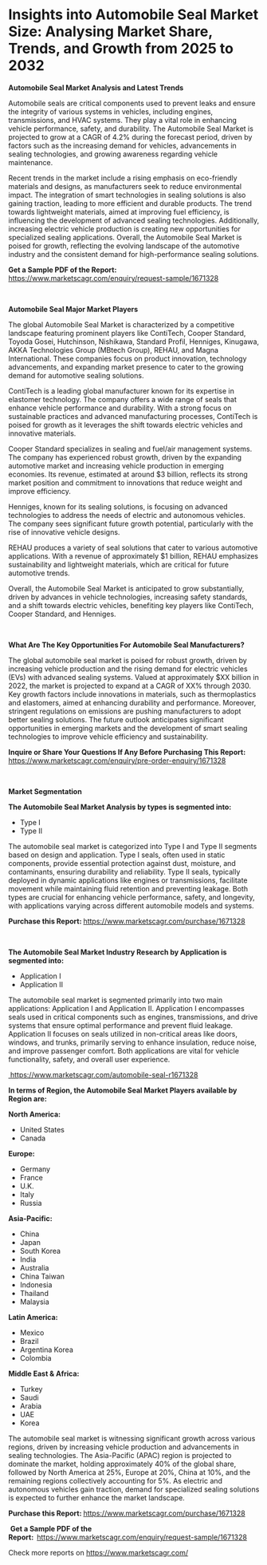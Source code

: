 <p><h1>Insights into Automobile Seal Market Size: Analysing Market Share, Trends, and Growth from 2025 to 2032</h1></p><p><strong>Automobile Seal Market Analysis and Latest Trends</strong></p>
<p><p>Automobile seals are critical components used to prevent leaks and ensure the integrity of various systems in vehicles, including engines, transmissions, and HVAC systems. They play a vital role in enhancing vehicle performance, safety, and durability. The Automobile Seal Market is projected to grow at a CAGR of 4.2% during the forecast period, driven by factors such as the increasing demand for vehicles, advancements in sealing technologies, and growing awareness regarding vehicle maintenance.</p><p>Recent trends in the market include a rising emphasis on eco-friendly materials and designs, as manufacturers seek to reduce environmental impact. The integration of smart technologies in sealing solutions is also gaining traction, leading to more efficient and durable products. The trend towards lightweight materials, aimed at improving fuel efficiency, is influencing the development of advanced sealing technologies. Additionally, increasing electric vehicle production is creating new opportunities for specialized sealing applications. Overall, the Automobile Seal Market is poised for growth, reflecting the evolving landscape of the automotive industry and the consistent demand for high-performance sealing solutions.</p></p>
<p><strong>Get a Sample PDF of the Report:&nbsp;</strong> <a href="https://www.marketscagr.com/enquiry/request-sample/1671328?utm_campaign=2667&utm_medium=2&utm_source=Github&utm_content=ia&utm_term=25032025&utm_id=automobile-seal">https://www.marketscagr.com/enquiry/request-sample/1671328</a></p>
<p>&nbsp;</p>
<p><strong>Automobile Seal Major Market Players</strong></p>
<p><p>The global Automobile Seal Market is characterized by a competitive landscape featuring prominent players like ContiTech, Cooper Standard, Toyoda Gosei, Hutchinson, Nishikawa, Standard Profil, Henniges, Kinugawa, AKKA Technologies Group (MBtech Group), REHAU, and Magna International. These companies focus on product innovation, technology advancements, and expanding market presence to cater to the growing demand for automotive sealing solutions.</p><p>ContiTech is a leading global manufacturer known for its expertise in elastomer technology. The company offers a wide range of seals that enhance vehicle performance and durability. With a strong focus on sustainable practices and advanced manufacturing processes, ContiTech is poised for growth as it leverages the shift towards electric vehicles and innovative materials.</p><p>Cooper Standard specializes in sealing and fuel/air management systems. The company has experienced robust growth, driven by the expanding automotive market and increasing vehicle production in emerging economies. Its revenue, estimated at around $3 billion, reflects its strong market position and commitment to innovations that reduce weight and improve efficiency.</p><p>Henniges, known for its sealing solutions, is focusing on advanced technologies to address the needs of electric and autonomous vehicles. The company sees significant future growth potential, particularly with the rise of innovative vehicle designs.</p><p>REHAU produces a variety of seal solutions that cater to various automotive applications. With a revenue of approximately $1 billion, REHAU emphasizes sustainability and lightweight materials, which are critical for future automotive trends.</p><p>Overall, the Automobile Seal Market is anticipated to grow substantially, driven by advances in vehicle technologies, increasing safety standards, and a shift towards electric vehicles, benefiting key players like ContiTech, Cooper Standard, and Henniges.</p></p>
<p>&nbsp;</p>
<p><strong>What Are The Key Opportunities For Automobile Seal Manufacturers?</strong></p>
<p><p>The global automobile seal market is poised for robust growth, driven by increasing vehicle production and the rising demand for electric vehicles (EVs) with advanced sealing systems. Valued at approximately $XX billion in 2022, the market is projected to expand at a CAGR of XX% through 2030. Key growth factors include innovations in materials, such as thermoplastics and elastomers, aimed at enhancing durability and performance. Moreover, stringent regulations on emissions are pushing manufacturers to adopt better sealing solutions. The future outlook anticipates significant opportunities in emerging markets and the development of smart sealing technologies to improve vehicle efficiency and sustainability.</p></p>
<p><strong>Inquire or Share Your Questions If Any Before Purchasing This Report:</strong> <a href="https://www.marketscagr.com/enquiry/pre-order-enquiry/1671328?utm_campaign=2667&utm_medium=2&utm_source=Github&utm_content=ia&utm_term=25032025&utm_id=automobile-seal">https://www.marketscagr.com/enquiry/pre-order-enquiry/1671328</a></p>
<p>&nbsp;</p>
<p><strong>Market Segmentation</strong></p>
<p><strong>The Automobile Seal Market Analysis by types is segmented into:</strong></p>
<p><ul><li>Type I</li><li>Type II</li></ul></p>
<p><p>The automobile seal market is categorized into Type I and Type II segments based on design and application. Type I seals, often used in static components, provide essential protection against dust, moisture, and contaminants, ensuring durability and reliability. Type II seals, typically deployed in dynamic applications like engines or transmissions, facilitate movement while maintaining fluid retention and preventing leakage. Both types are crucial for enhancing vehicle performance, safety, and longevity, with applications varying across different automobile models and systems.</p></p>
<p><strong>Purchase this Report:&nbsp;</strong><a href="https://www.marketscagr.com/purchase/1671328?utm_campaign=2667&utm_medium=2&utm_source=Github&utm_content=ia&utm_term=25032025&utm_id=automobile-seal">https://www.marketscagr.com/purchase/1671328</a></p>
<p>&nbsp;</p>
<p><strong>The Automobile Seal Market Industry Research by Application is segmented into:</strong></p>
<p><ul><li>Application I</li><li>Application II</li></ul></p>
<p><p>The automobile seal market is segmented primarily into two main applications: Application I and Application II. Application I encompasses seals used in critical components such as engines, transmissions, and drive systems that ensure optimal performance and prevent fluid leakage. Application II focuses on seals utilized in non-critical areas like doors, windows, and trunks, primarily serving to enhance insulation, reduce noise, and improve passenger comfort. Both applications are vital for vehicle functionality, safety, and overall user experience.</p></p>
<p><a href="https://www.marketscagr.com/automobile-seal-r1671328?utm_campaign=2667&utm_medium=2&utm_source=Github&utm_content=ia&utm_term=25032025&utm_id=automobile-seal">&nbsp;https://www.marketscagr.com/automobile-seal-r1671328</a></p>
<p><strong>In terms of Region, the Automobile Seal Market Players available by Region are:</strong></p>
<p>
    <p> <strong> North America: </strong>
        <ul>
            <li>United States</li>
            <li>Canada</li>
        </ul>
        </p> 
    <p> <strong> Europe: </strong>
        <ul>
            <li>Germany</li>
            <li>France</li>
            <li>U.K.</li>
            <li>Italy</li>
            <li>Russia</li>
        </ul>
        </p> 
    <p> <strong> Asia-Pacific: </strong>
        <ul>
            <li>China</li>
            <li>Japan</li>
            <li>South Korea</li>
            <li>India</li>
            <li>Australia</li>
            <li>China Taiwan</li>
            <li>Indonesia</li>
            <li>Thailand</li>
            <li>Malaysia</li>
        </ul>
        </p> 
    <p> <strong> Latin America: </strong>
        <ul>
            <li>Mexico</li>
            <li>Brazil</li>
            <li>Argentina Korea</li>
            <li>Colombia</li>
        </ul>
        </p> 
    <p> <strong> Middle East & Africa: </strong>
        <ul>
            <li>Turkey</li>
            <li>Saudi</li>
            <li>Arabia</li>
            <li>UAE</li>
            <li>Korea</li>
        </ul>
    </p>
    </p>
<p><p>The automobile seal market is witnessing significant growth across various regions, driven by increasing vehicle production and advancements in sealing technologies. The Asia-Pacific (APAC) region is projected to dominate the market, holding approximately 40% of the global share, followed by North America at 25%, Europe at 20%, China at 10%, and the remaining regions collectively accounting for 5%. As electric and autonomous vehicles gain traction, demand for specialized sealing solutions is expected to further enhance the market landscape.</p></p>
<p><strong>Purchase this Report: </strong><a href="https://www.marketscagr.com/purchase/1671328?utm_campaign=2667&utm_medium=2&utm_source=Github&utm_content=ia&utm_term=25032025&utm_id=automobile-seal">https://www.marketscagr.com/purchase/1671328</a></p>
<p>&nbsp;<strong>Get a Sample PDF of the Report:&nbsp;&nbsp;</strong><a href="https://www.marketscagr.com/enquiry/request-sample/1671328?utm_campaign=2667&utm_medium=2&utm_source=Github&utm_content=ia&utm_term=25032025&utm_id=automobile-seal">https://www.marketscagr.com/enquiry/request-sample/1671328</a></p>
<p><strong></strong></p>
<p>Check more reports on <a href="https://www.marketscagr.com/?utm_campaign=2667&utm_medium=2&utm_source=Github&utm_content=ia&utm_term=25032025&utm_id=automobile-seal">https://www.marketscagr.com/</a></p>